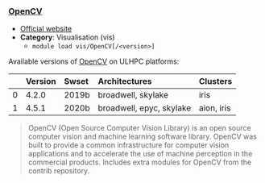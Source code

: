 ### [OpenCV](https://opencv.org/)

* [Official website](https://opencv.org/)
* __Category__: Visualisation (vis)
    -  `module load vis/OpenCV[/<version>]`

Available versions of [OpenCV](https://opencv.org/) on ULHPC platforms:

|    | Version   | Swset   | Architectures            | Clusters   |
|---:|:----------|:--------|:-------------------------|:-----------|
|  0 | 4.2.0     | 2019b   | broadwell, skylake       | iris       |
|  1 | 4.5.1     | 2020b   | broadwell, epyc, skylake | aion, iris |

> OpenCV (Open Source Computer Vision Library) is an open source computer vision and machine learning software library. OpenCV was built to provide a common infrastructure for computer vision applications and to accelerate the use of machine perception in the commercial products. Includes extra modules for OpenCV from the contrib repository.
